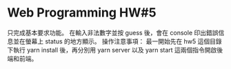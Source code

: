 # Web Programming HW#5
只完成基本要求功能。
在輸入非法數字並按 guess 後，會在 console 印出錯誤信息並在螢幕上 status 的地方顯示。
操作注意事項：
最一開始先在 hw5 這個目錄下執行 yarn install 後，再分別用 yarn server 以及 yarn start 這兩個指令開啟後端和前端。